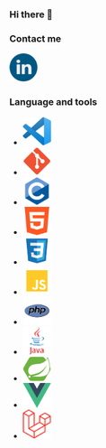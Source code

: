 ### Hi there 👋

### Contact me
<a href="https://www.linkedin.com/in/thomas-morestel/"><img src="./img/linkedin-icon.png" alt="img" width="50"/></a>

### Language and tools
<ul style="display:block;">
  <li><img src="./img/vsc.png" width="50" /></li>
  <li><img src="./img/Git_icon.svg.png" width="50" /></li>
  <li><img src="./img/c.png" width="50" /></li>
  <li><img src="./img/html.png" width="50" /></li>
  <li><img src="./img/css.png" width="50" /></li>
  <li><img src="./img/js.png" width="50" /></li>
  <li><img src="./img/php.png" width="50" /></li>
  <li><img src="./img/java.png" width="50" /></li>
  <li><img src="./img/spring-boot.png" width="50" /></li>
  <li><img src="./img/vuejs.png" width="50" /></li>
  <li><img src="./img/laravel.png" width="50" /></li>
</ul>

<!--
**Morestel/Morestel** is a ✨ _special_ ✨ repository because its `README.md` (this file) appears on your GitHub profile.

Here are some ideas to get you started:

- 🔭 I’m currently working on ...
- 🌱 I’m currently learning ...
- 👯 I’m looking to collaborate on ...
- 🤔 I’m looking for help with ...
- 💬 Ask me about ...
- 📫 How to reach me: ...
- 😄 Pronouns: ...
- ⚡ Fun fact: ...
-->
